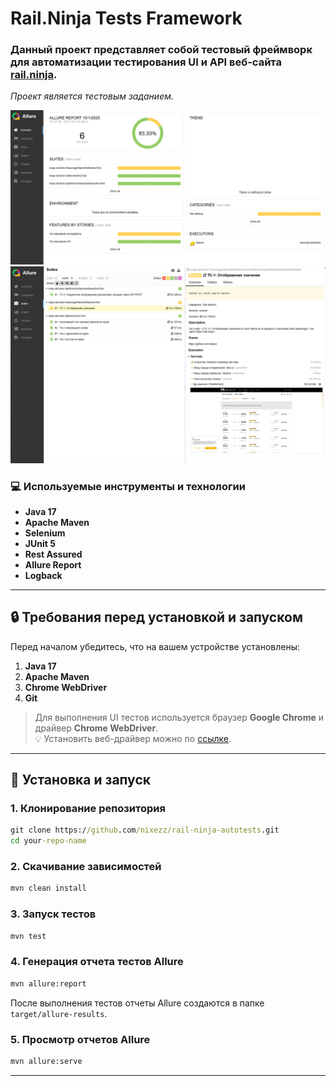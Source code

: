 # Rail.Ninja Tests Framework


### Данный проект представляет собой тестовый фреймворк для автоматизации тестирования **UI** и **API** веб-сайта [rail.ninja](https://rail.ninja).  
_Проект является тестовым заданием._


![Главный экран отчета тестов](assets/img/allure-report-demo.jpg)
![Подробности отчета](assets/img/allure-report-demo-2.jpg)


### 💻 Используемые инструменты и технологии
- **Java 17**
- **Apache Maven**
- **Selenium**
- **JUnit 5**
- **Rest Assured**
- **Allure Report**
- **Logback**

---

## 🔒 Требования перед установкой и запуском
Перед началом убедитесь, что на вашем устройстве установлены:
1. **Java 17**
2. **Apache Maven**
3. **Chrome WebDriver**
4. **Git**


> Для выполнения UI тестов используется браузер **Google Chrome** и драйвер **Chrome WebDriver**.  
💡 Установить веб-драйвер можно по [ссылке](https://chromedriver.storage.googleapis.com/index.html?path=114.0.5735.90/).


---

## 🔧 Установка и запуск

### 1. Клонирование репозитория
```cmd
git clone https://github.com/nixezz/rail-ninja-autotests.git 
cd your-repo-name
```
### 2. Скачивание зависимостей
```cmd
mvn clean install
```
### 3. Запуск тестов
```cmd
mvn test
```
### 4. Генерация отчета тестов Allure
```cmd
mvn allure:report
```
После выполнения тестов отчеты Allure создаются в папке `target/allure-results`.


### 5. Просмотр отчетов Allure
```cmd
mvn allure:serve
```
---
